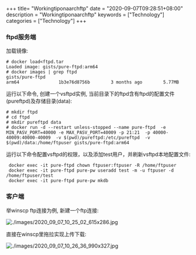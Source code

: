 +++
title= "Workingtiponaarchftp"
date = "2020-09-07T09:28:51+08:00"
description = "Workingtiponaarchftp"
keywords = ["Technology"]
categories = ["Technology"]
+++
### ftpd服务端
加载镜像:    

```
# docker load<ftpd.tar
Loaded image: gists/pure-ftpd:arm64
# docker images | grep ftpd
gists/pure-ftpd                                                            arm64               1b3e76d8756b        3 months ago        5.77MB
```

运行以下命令, 创建一个vsftpd实例, 当前目录下的ftpd含有ftpd的配置文件(pureftpd)及存储目录(data):    

```
# mkdir ftpd
# cd ftpd
# mkdir pureftpd data
# docker run -d --restart unless-stopped --name pure-ftpd  -e MIN_PASV_PORT=40000 -e MAX_PASV_PORT=40009 -p 21:21  -p 40000-40009:40000-40009  -v $(pwd)/pureftpd:/etc/pureftpd  -v $(pwd)/data:/home/ftpuser gists/pure-ftpd:arm64
```
运行以下命令配置vsftpd的权限，以及添加test用户，并刷新vsftpd本地配置文件: 

```
 docker exec -it pure-ftpd chown ftpuser:ftpuser -R /home/ftpuser
 docker exec -it pure-ftpd pure-pw useradd test -m -u ftpuser -d /home/ftpuser/test
 docker exec -it pure-ftpd pure-pw mkdb
```
### 客户端
举winscp ftp连接为例,  新建一个ftp连接:      

![./images/2020_09_07_10_25_02_615x286.jpg](./images/2020_09_07_10_25_02_615x286.jpg)

直接在winscp里拖拉实现上传下载:    

![./images/2020_09_07_10_26_36_990x327.jpg](./images/2020_09_07_10_26_36_990x327.jpg)


